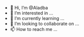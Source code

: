 - 👋 Hi, I’m @Aladba
- 👀 I’m interested in ...
- 🌱 I’m currently learning ...
- 💞️ I’m looking to collaborate on ...
- 📫 How to reach me ...

<!---
Aladba/Aladba is a ✨ special ✨ repository because its `README.md` (this file) appears on your GitHub profile.
You can click the Preview link to take a look at your changes.
--->
